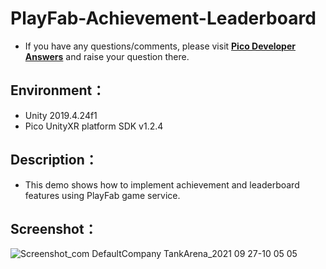 # PlayFab-Achievement-Leaderboard

- If you have any questions/comments, please visit [**Pico Developer Answers**](https://devanswers.pico-interactive.com/) and raise your question there.

## Environment：

- Unity 2019.4.24f1
- Pico UnityXR platform SDK v1.2.4

## Description：

- This demo shows how to implement achievement and leaderboard features using PlayFab game service.

## Screenshot：

![Screenshot_com DefaultCompany TankArena_2021 09 27-10 05 05](https://user-images.githubusercontent.com/46362299/134836099-c71f5f19-d45b-44d9-9e94-fc2ff459cf44.jpeg)
